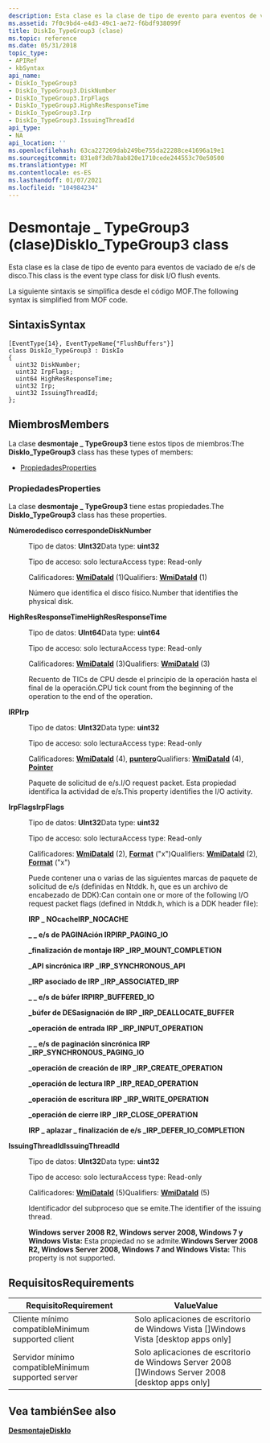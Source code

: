 ```yaml
---
description: Esta clase es la clase de tipo de evento para eventos de vaciado de e/s de disco. La siguiente sintaxis se simplifica desde el código MOF.
ms.assetid: 7f0c9bd4-e4d3-49c1-ae72-f6bdf938099f
title: DiskIo_TypeGroup3 (clase)
ms.topic: reference
ms.date: 05/31/2018
topic_type:
- APIRef
- kbSyntax
api_name:
- DiskIo_TypeGroup3
- DiskIo_TypeGroup3.DiskNumber
- DiskIo_TypeGroup3.IrpFlags
- DiskIo_TypeGroup3.HighResResponseTime
- DiskIo_TypeGroup3.Irp
- DiskIo_TypeGroup3.IssuingThreadId
api_type:
- NA
api_location: ''
ms.openlocfilehash: 63ca227269dab249be755da22288ce41696a19e1
ms.sourcegitcommit: 831e8f3db78ab820e1710cede244553c70e50500
ms.translationtype: MT
ms.contentlocale: es-ES
ms.lasthandoff: 01/07/2021
ms.locfileid: "104984234"
---
```

# <a name="diskio_typegroup3-class"></a><span data-ttu-id="2d46e-104">Desmontaje \_ TypeGroup3 (clase)</span><span class="sxs-lookup"><span data-stu-id="2d46e-104">DiskIo\_TypeGroup3 class</span></span>

<span data-ttu-id="2d46e-105">Esta clase es la clase de tipo de evento para eventos de vaciado de e/s de disco.</span><span class="sxs-lookup"><span data-stu-id="2d46e-105">This class is the event type class for disk I/O flush events.</span></span>

<span data-ttu-id="2d46e-106">La siguiente sintaxis se simplifica desde el código MOF.</span><span class="sxs-lookup"><span data-stu-id="2d46e-106">The following syntax is simplified from MOF code.</span></span>

## <a name="syntax"></a><span data-ttu-id="2d46e-107">Sintaxis</span><span class="sxs-lookup"><span data-stu-id="2d46e-107">Syntax</span></span>

``` syntax
[EventType{14}, EventTypeName{"FlushBuffers"}]
class DiskIo_TypeGroup3 : DiskIo
{
  uint32 DiskNumber;
  uint32 IrpFlags;
  uint64 HighResResponseTime;
  uint32 Irp;
  uint32 IssuingThreadId;
};
```

## <a name="members"></a><span data-ttu-id="2d46e-108">Miembros</span><span class="sxs-lookup"><span data-stu-id="2d46e-108">Members</span></span>

<span data-ttu-id="2d46e-109">La clase **desmontaje \_ TypeGroup3** tiene estos tipos de miembros:</span><span class="sxs-lookup"><span data-stu-id="2d46e-109">The **DiskIo\_TypeGroup3** class has these types of members:</span></span>

-   [<span data-ttu-id="2d46e-110">Propiedades</span><span class="sxs-lookup"><span data-stu-id="2d46e-110">Properties</span></span>](#properties)

### <a name="properties"></a><span data-ttu-id="2d46e-111">Propiedades</span><span class="sxs-lookup"><span data-stu-id="2d46e-111">Properties</span></span>

<span data-ttu-id="2d46e-112">La clase **desmontaje \_ TypeGroup3** tiene estas propiedades.</span><span class="sxs-lookup"><span data-stu-id="2d46e-112">The **DiskIo\_TypeGroup3** class has these properties.</span></span>

<dl> <dt>

<span data-ttu-id="2d46e-113">**Númerodedisco corresponde**</span><span class="sxs-lookup"><span data-stu-id="2d46e-113">**DiskNumber**</span></span>
</dt> <dd> <dl> <dt>

<span data-ttu-id="2d46e-114">Tipo de datos: **UInt32**</span><span class="sxs-lookup"><span data-stu-id="2d46e-114">Data type: **uint32**</span></span>
</dt> <dt>

<span data-ttu-id="2d46e-115">Tipo de acceso: solo lectura</span><span class="sxs-lookup"><span data-stu-id="2d46e-115">Access type: Read-only</span></span>
</dt> <dt>

<span data-ttu-id="2d46e-116">Calificadores: [**WmiDataId**](event-tracing-mof-qualifiers.md) (1)</span><span class="sxs-lookup"><span data-stu-id="2d46e-116">Qualifiers: [**WmiDataId**](event-tracing-mof-qualifiers.md) (1)</span></span>
</dt> </dl>

<span data-ttu-id="2d46e-117">Número que identifica el disco físico.</span><span class="sxs-lookup"><span data-stu-id="2d46e-117">Number that identifies the physical disk.</span></span>

</dd> <dt>

<span data-ttu-id="2d46e-118">**HighResResponseTime**</span><span class="sxs-lookup"><span data-stu-id="2d46e-118">**HighResResponseTime**</span></span>
</dt> <dd> <dl> <dt>

<span data-ttu-id="2d46e-119">Tipo de datos: **UInt64**</span><span class="sxs-lookup"><span data-stu-id="2d46e-119">Data type: **uint64**</span></span>
</dt> <dt>

<span data-ttu-id="2d46e-120">Tipo de acceso: solo lectura</span><span class="sxs-lookup"><span data-stu-id="2d46e-120">Access type: Read-only</span></span>
</dt> <dt>

<span data-ttu-id="2d46e-121">Calificadores: [**WmiDataId**](event-tracing-mof-qualifiers.md) (3)</span><span class="sxs-lookup"><span data-stu-id="2d46e-121">Qualifiers: [**WmiDataId**](event-tracing-mof-qualifiers.md) (3)</span></span>
</dt> </dl>

<span data-ttu-id="2d46e-122">Recuento de TICs de CPU desde el principio de la operación hasta el final de la operación.</span><span class="sxs-lookup"><span data-stu-id="2d46e-122">CPU tick count from the beginning of the operation to the end of the operation.</span></span>

</dd> <dt>

<span data-ttu-id="2d46e-123">**IRP**</span><span class="sxs-lookup"><span data-stu-id="2d46e-123">**Irp**</span></span>
</dt> <dd> <dl> <dt>

<span data-ttu-id="2d46e-124">Tipo de datos: **UInt32**</span><span class="sxs-lookup"><span data-stu-id="2d46e-124">Data type: **uint32**</span></span>
</dt> <dt>

<span data-ttu-id="2d46e-125">Tipo de acceso: solo lectura</span><span class="sxs-lookup"><span data-stu-id="2d46e-125">Access type: Read-only</span></span>
</dt> <dt>

<span data-ttu-id="2d46e-126">Calificadores: [**WmiDataId**](event-tracing-mof-qualifiers.md) (4), [**puntero**](event-tracing-mof-qualifiers.md)</span><span class="sxs-lookup"><span data-stu-id="2d46e-126">Qualifiers: [**WmiDataId**](event-tracing-mof-qualifiers.md) (4), [**Pointer**](event-tracing-mof-qualifiers.md)</span></span>
</dt> </dl>

<span data-ttu-id="2d46e-127">Paquete de solicitud de e/s.</span><span class="sxs-lookup"><span data-stu-id="2d46e-127">I/O request packet.</span></span> <span data-ttu-id="2d46e-128">Esta propiedad identifica la actividad de e/s.</span><span class="sxs-lookup"><span data-stu-id="2d46e-128">This property identifies the I/O activity.</span></span>

</dd> <dt>

<span data-ttu-id="2d46e-129">**IrpFlags**</span><span class="sxs-lookup"><span data-stu-id="2d46e-129">**IrpFlags**</span></span>
</dt> <dd> <dl> <dt>

<span data-ttu-id="2d46e-130">Tipo de datos: **UInt32**</span><span class="sxs-lookup"><span data-stu-id="2d46e-130">Data type: **uint32**</span></span>
</dt> <dt>

<span data-ttu-id="2d46e-131">Tipo de acceso: solo lectura</span><span class="sxs-lookup"><span data-stu-id="2d46e-131">Access type: Read-only</span></span>
</dt> <dt>

<span data-ttu-id="2d46e-132">Calificadores: [**WmiDataId**](event-tracing-mof-qualifiers.md) (2), [**Format**](event-tracing-mof-qualifiers.md) ("x")</span><span class="sxs-lookup"><span data-stu-id="2d46e-132">Qualifiers: [**WmiDataId**](event-tracing-mof-qualifiers.md) (2), [**Format**](event-tracing-mof-qualifiers.md) ("x")</span></span>
</dt> </dl>

<span data-ttu-id="2d46e-133">Puede contener una o varias de las siguientes marcas de paquete de solicitud de e/s (definidas en Ntddk. h, que es un archivo de encabezado de DDK):</span><span class="sxs-lookup"><span data-stu-id="2d46e-133">Can contain one or more of the following I/O request packet flags (defined in Ntddk.h, which is a DDK header file):</span></span>

<dl><span id="__IRP_NOCACHE"></span><span id="__irp_nocache"></span><dt>

 <span data-ttu-id="2d46e-134">**IRP \_ NOcache**</span><span class="sxs-lookup"><span data-stu-id="2d46e-134">**IRP\_NOCACHE**</span></span>
</dt><span id="__IRP_PAGING_IO"></span><span id="__irp_paging_io"></span><dt>

 <span data-ttu-id="2d46e-135">**\_ \_ e/s de PAGINAción IRP**</span><span class="sxs-lookup"><span data-stu-id="2d46e-135">**IRP\_PAGING\_IO**</span></span>
</dt><span id="__IRP_MOUNT_COMPLETION"></span><span id="__irp_mount_completion"></span><dt>

 <span data-ttu-id="2d46e-136">**\_finalización de montaje IRP \_**</span><span class="sxs-lookup"><span data-stu-id="2d46e-136">**IRP\_MOUNT\_COMPLETION**</span></span>
</dt><span id="__IRP_SYNCHRONOUS_API"></span><span id="__irp_synchronous_api"></span><dt>

 <span data-ttu-id="2d46e-137">**\_API sincrónica IRP \_**</span><span class="sxs-lookup"><span data-stu-id="2d46e-137">**IRP\_SYNCHRONOUS\_API**</span></span>
</dt><span id="__IRP_ASSOCIATED_IRP"></span><span id="__irp_associated_irp"></span><dt>

 <span data-ttu-id="2d46e-138">**\_IRP asociado de IRP \_**</span><span class="sxs-lookup"><span data-stu-id="2d46e-138">**IRP\_ASSOCIATED\_IRP**</span></span>
</dt><span id="__IRP_BUFFERED_IO"></span><span id="__irp_buffered_io"></span><dt>

 <span data-ttu-id="2d46e-139">**\_ \_ e/s de búfer IRP**</span><span class="sxs-lookup"><span data-stu-id="2d46e-139">**IRP\_BUFFERED\_IO**</span></span>
</dt><span id="IRP_DEALLOCATE_BUFFER"></span><span id="irp_deallocate_buffer"></span><dt>

<span data-ttu-id="2d46e-140">**\_búfer de DESasignación de IRP \_**</span><span class="sxs-lookup"><span data-stu-id="2d46e-140">**IRP\_DEALLOCATE\_BUFFER**</span></span>
</dt><span id="__IRP_INPUT_OPERATION"></span><span id="__irp_input_operation"></span><dt>

 <span data-ttu-id="2d46e-141">**\_operación de entrada IRP \_**</span><span class="sxs-lookup"><span data-stu-id="2d46e-141">**IRP\_INPUT\_OPERATION**</span></span>
</dt><span id="__IRP_SYNCHRONOUS_PAGING_IO"></span><span id="__irp_synchronous_paging_io"></span><dt>

 <span data-ttu-id="2d46e-142">**\_ \_ e/s de paginación sincrónica IRP \_**</span><span class="sxs-lookup"><span data-stu-id="2d46e-142">**IRP\_SYNCHRONOUS\_PAGING\_IO**</span></span>
</dt><span id="__IRP_CREATE_OPERATION"></span><span id="__irp_create_operation"></span><dt>

 <span data-ttu-id="2d46e-143">**\_operación de creación de IRP \_**</span><span class="sxs-lookup"><span data-stu-id="2d46e-143">**IRP\_CREATE\_OPERATION**</span></span>
</dt><span id="IRP_READ_OPERATION"></span><span id="irp_read_operation"></span><dt>

<span data-ttu-id="2d46e-144">**\_operación de lectura IRP \_**</span><span class="sxs-lookup"><span data-stu-id="2d46e-144">**IRP\_READ\_OPERATION**</span></span>
</dt><span id="__IRP_WRITE_OPERATION"></span><span id="__irp_write_operation"></span><dt>

 <span data-ttu-id="2d46e-145">**\_operación de escritura IRP \_**</span><span class="sxs-lookup"><span data-stu-id="2d46e-145">**IRP\_WRITE\_OPERATION**</span></span>
</dt><span id="__IRP_CLOSE_OPERATION"></span><span id="__irp_close_operation"></span><dt>

 <span data-ttu-id="2d46e-146">**\_operación de cierre IRP \_**</span><span class="sxs-lookup"><span data-stu-id="2d46e-146">**IRP\_CLOSE\_OPERATION**</span></span>
</dt><span id="__IRP_DEFER_IO_COMPLETION"></span><span id="__irp_defer_io_completion"></span><dt>

 <span data-ttu-id="2d46e-147">**IRP \_ aplazar \_ finalización de e/s \_**</span><span class="sxs-lookup"><span data-stu-id="2d46e-147">**IRP\_DEFER\_IO\_COMPLETION**</span></span>
</dt> </dl>

</dd> <dt>

<span data-ttu-id="2d46e-148">**IssuingThreadId**</span><span class="sxs-lookup"><span data-stu-id="2d46e-148">**IssuingThreadId**</span></span>
</dt> <dd> <dl> <dt>

<span data-ttu-id="2d46e-149">Tipo de datos: **UInt32**</span><span class="sxs-lookup"><span data-stu-id="2d46e-149">Data type: **uint32**</span></span>
</dt> <dt>

<span data-ttu-id="2d46e-150">Tipo de acceso: solo lectura</span><span class="sxs-lookup"><span data-stu-id="2d46e-150">Access type: Read-only</span></span>
</dt> <dt>

<span data-ttu-id="2d46e-151">Calificadores: [**WmiDataId**](event-tracing-mof-qualifiers.md) (5)</span><span class="sxs-lookup"><span data-stu-id="2d46e-151">Qualifiers: [**WmiDataId**](event-tracing-mof-qualifiers.md) (5)</span></span>
</dt> </dl>

<span data-ttu-id="2d46e-152">Identificador del subproceso que se emite.</span><span class="sxs-lookup"><span data-stu-id="2d46e-152">The identifier of the issuing thread.</span></span>

<span data-ttu-id="2d46e-153">**Windows server 2008 R2, Windows server 2008, Windows 7 y Windows Vista:** Esta propiedad no se admite.</span><span class="sxs-lookup"><span data-stu-id="2d46e-153">**Windows Server 2008 R2, Windows Server 2008, Windows 7 and Windows Vista:** This property is not supported.</span></span>

</dd> </dl>

## <a name="requirements"></a><span data-ttu-id="2d46e-154">Requisitos</span><span class="sxs-lookup"><span data-stu-id="2d46e-154">Requirements</span></span>



| <span data-ttu-id="2d46e-155">Requisito</span><span class="sxs-lookup"><span data-stu-id="2d46e-155">Requirement</span></span> | <span data-ttu-id="2d46e-156">Value</span><span class="sxs-lookup"><span data-stu-id="2d46e-156">Value</span></span> |
|-------------------------------------|------------------------------------------------------|
| <span data-ttu-id="2d46e-157">Cliente mínimo compatible</span><span class="sxs-lookup"><span data-stu-id="2d46e-157">Minimum supported client</span></span><br/> | <span data-ttu-id="2d46e-158">Solo aplicaciones de escritorio de Windows Vista \[\]</span><span class="sxs-lookup"><span data-stu-id="2d46e-158">Windows Vista \[desktop apps only\]</span></span><br/>       |
| <span data-ttu-id="2d46e-159">Servidor mínimo compatible</span><span class="sxs-lookup"><span data-stu-id="2d46e-159">Minimum supported server</span></span><br/> | <span data-ttu-id="2d46e-160">Solo aplicaciones de escritorio de Windows Server 2008 \[\]</span><span class="sxs-lookup"><span data-stu-id="2d46e-160">Windows Server 2008 \[desktop apps only\]</span></span><br/> |



## <a name="see-also"></a><span data-ttu-id="2d46e-161">Vea también</span><span class="sxs-lookup"><span data-stu-id="2d46e-161">See also</span></span>

<dl> <dt>

[<span data-ttu-id="2d46e-162">**Desmontaje**</span><span class="sxs-lookup"><span data-stu-id="2d46e-162">**DiskIo**</span></span>](diskio.md)
</dt> </dl>

 

 




